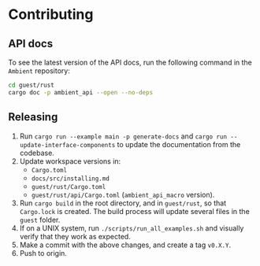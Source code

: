 # Contributing

## API docs

To see the latest version of the API docs, run the following command in the `Ambient` repository:

```sh
cd guest/rust
cargo doc -p ambient_api --open --no-deps
```

## Releasing

1. Run `cargo run --example main -p generate-docs` and `cargo run -- update-interface-components` to update the documentation from the codebase.
2. Update workspace versions in:
   - `Cargo.toml`
   - `docs/src/installing.md`
   - `guest/rust/Cargo.toml`
   - `guest/rust/api/Cargo.toml` (`ambient_api_macro` version).
3. Run `cargo build` in the root directory, and in `guest/rust`, so that `Cargo.lock` is created. The build process will update several files in the `guest` folder.
4. If on a UNIX system, run `./scripts/run_all_examples.sh` and visually verify that they work as expected.
5. Make a commit with the above changes, and create a tag `v0.X.Y`.
6. Push to origin.
